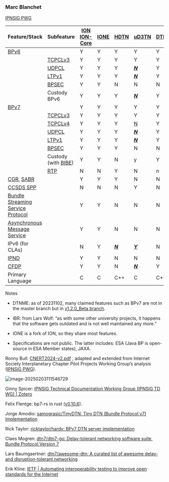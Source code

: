 ### Marc Blanchet

[IPNSIG PWG](https://ipnsig-pwg.github.io/)

| Feature/Stack                                                | Subfeature                                                   | [ION](https://sourceforge.net/projects/ion-dtn/) [ION-Core](https://github.com/nasa-jpl/ion-core) | [IONE](https://sourceforge.net/projects/ione/) | [HDTN](https://github.com/nasa/HDTN/wiki/HDTN-Implementation-Features) | [uD3TN](https://gitlab.com/d3tn/ud3tn)         | [DTNME](https://github.com/nasa/DTNME) | [BPLib/CFS](https://github.com/nasa/bplib) | [Unibo](https://gitlab.com/unibo-dtn/) | [IBR](https://github.com/ibrdtn/ibrdtn) |
| ------------------------------------------------------------ | ------------------------------------------------------------ | ------------------------------------------------------------ | ---------------------------------------------- | ------------------------------------------------------------ | ---------------------------------------------- | -------------------------------------- | ------------------------------------------ | -------------------------------------- | --------------------------------------- |
| [BPv6](https://www.rfc-editor.org/rfc/rfc5050)               |                                                              | Y                                                            | Y                                              | Y                                                            | Y                                              | Y                                      | Y                                          | N                                      | Y                                       |
|                                                              | [TCPCLv3](https://www.rfc-editor.org/rfc/rfc7242)            | Y                                                            | Y                                              | Y                                                            | Y                                              | Y                                      |                                            | N                                      | Y                                       |
|                                                              | [UDPCL](https://www.rfc-editor.org/rfc/rfc7122)              | Y                                                            | Y                                              | Y                                                            | *<u>**N**</u>*                                 | Y                                      |                                            | N                                      | Y                                       |
|                                                              | [LTPv1](https://www.rfc-editor.org/rfc/rfc5326)              | Y                                                            | Y                                              | Y                                                            | <u>***N***</u>                                 | Y                                      |                                            | N                                      | N                                       |
|                                                              | [BPSEC](https://www.rfc-editor.org/rfc/rfc6257)              | Y                                                            | Y                                              | N                                                            | N                                              | N                                      |                                            | N                                      | Y                                       |
|                                                              | Custody BPv6                                                 | Y                                                            | Y                                              | Y                                                            | <u>***N***</u>                                 | Y                                      |                                            | N                                      | n                                       |
| [BPv7](https://www.rfc-editor.org/rfc/rfc9171)               |                                                              | Y                                                            | Y                                              | Y                                                            | Y                                              | Y                                      | Y                                          | Y                                      | N                                       |
|                                                              | [TCPCLv3](https://www.rfc-editor.org/rfc/rfc7242)            | Y                                                            | Y                                              | Y                                                            | Y                                              | Y                                      |                                            | Y                                      | N                                       |
|                                                              | [TCPCLv4](https://www.rfc-editor.org/rfc/rfc9174)            | Y                                                            | Y                                              | Y                                                            | [N](https://gitlab.com/d3tn/ud3tn/-/issues/40) | Y                                      |                                            | N                                      | N                                       |
|                                                              | [UDPCL](https://datatracker.ietf.org/doc/draft-sipos-dtn-udpcl/) | Y                                                            | Y                                              | Y                                                            | *<u>**N**</u>*                                 | Y                                      |                                            | N                                      | N                                       |
|                                                              | [LTPv1](https://www.rfc-editor.org/rfc/rfc5326)              | Y                                                            | Y                                              | Y                                                            | **<u>*N*</u>**                                 | Y                                      |                                            | Y                                      | N                                       |
|                                                              | [BPSEC](https://www.rfc-editor.org/rfc/rfc9172)              | Y                                                            | Y                                              | Y                                                            | N                                              | N                                      |                                            | N                                      | N                                       |
|                                                              | Custody (with [BIBE](https://datatracker.ietf.org/doc/draft-ietf-dtn-bibect/)) | Y                                                            | Y                                              | N                                                            | y                                              | Y                                      |                                            | N                                      | N                                       |
|                                                              | [RTP](https://www.google.com/url?sa=t&rct=j&q=&esrc=s&source=web&cd=&ved=2ahUKEwjrn92gvJaCAxXxFFkFHXY5A1QQFnoECAwQAQ&url=https%3A%2F%2Fcwe.ccsds.org%2Fsis%2Fdocs%2FSIS-MIA%2FDraft%20Documents%2FRTP%20over%20DTN%20for%20Video%2F766x3r0_JPM_RID_Answer_TEMP.doc&usg=AOvVaw3YVH8gKoTvgPLxiUC7PgPq&opi=89978449) | N                                                            | N                                              | Y                                                            | N                                              | n                                      |                                            | N                                      | N                                       |
| [CGR](https://datatracker.ietf.org/doc/html/draft-burleigh-dtnrg-cgr), [SABR](https://public.ccsds.org/Pubs/734x3b1.pdf) |                                                              | Y                                                            | Y                                              | Y                                                            | N                                              | N                                      |                                            | Y                                      | Y                                       |
| [CCSDS SPP](https://public.ccsds.org/Pubs/133x0b2e1.pdf)     |                                                              | N                                                            | N                                              | N                                                            | Y                                              | N                                      |                                            | N                                      | N                                       |
| [Bundle Streaming Service Protocol](https://public.ccsds.org/Pubs/730x2g1.pdf) |                                                              | Y                                                            | Y                                              | N                                                            | N                                              | N                                      |                                            | N                                      | N                                       |
| [Asynchronous Message Service](https://public.ccsds.org/Pubs/735x1b1.pdf) |                                                              | Y                                                            | Y                                              | N                                                            | N                                              | N                                      |                                            | N                                      | N                                       |
| IPv6 (for CLAs)                                              |                                                              | N                                                            | Y                                              | ***<u>N</u>***                                               | **<u>*Y*</u>**                                 | N                                      |                                            | Y                                      | Y                                       |
| [IPND](https://datatracker.ietf.org/doc/draft-johnson-dtn-ipnd/) |                                                              | Y                                                            | Y                                              | N                                                            | N                                              | N                                      |                                            | N                                      | Y                                       |
| [CFDP](https://public.ccsds.org/Pubs/727x0b5.pdf)            |                                                              | Y                                                            | Y                                              | N                                                            | <u>***N***</u>                                 | Y                                      |                                            | N                                      | N                                       |
| Primary Language                                             |                                                              | C                                                            | C                                              | C++                                                          | C                                              | C++                                    | C                                          | C++                                    | C++                                     |

Notes

- DTNME: as of 20231102, many claimed features such as BPv7 are not in the master branch but in [v1.2.0_Beta branch](https://github.com/nasa/DTNME/tree/v1.2.0_Beta).
- IBR: from Lars Wolf: “as with some other university projects, it happens that the software gets outdated and is not well maintained any more.”
- IONE is a fork of ION, so they share most features.

- Specifications are not public. The latter includes: ESA (Java BP is open-source in ESA Member states), JAXA.

Ronny Bull: [CNERT2024-v2.pdf](https://ntrs.nasa.gov/api/citations/20240002839/downloads/CNERT2024-v2.pdf) , adapted and extended from Internet Society Interplanetary Chapter Pilot Projects Working Group’s analysis ([IPNSIG PWG](https://ipnsig-pwg.github.io/)).

![image-20250203111546729](https://mdnote-bucket.oss-cn-qingdao.aliyuncs.com/img/image-20250203111546729.png)

Ginny Spicer: [IPNSIG Technical Documentation Working Group (IPNSIG TD WG) | Zotero](https://www.zotero.org/groups/2726293/ipnsig_technical_documentation_working_group_ipnsig_td_wg/collections/MBN82627)

Felix Flentge: bp7-rs in rust ([v0.10.6](https://github.com/dtn7/bp7-rs/releases/tag/v0.10.6)).

Jorge Amodio: [samograsic/TinyDTN: Tiny DTN (Bundle Protocol v7) Implementation](https://github.com/samograsic/TinyDTN)

Rick Taylor: [ricktaylor/hardy: BPv7 DTN server implementation](https://github.com/ricktaylor/hardy)

Claes Mogren: [dtn7/dtn7-go: Delay-tolerant networking software suite, Bundle Protocol Version 7](https://github.com/dtn7/dtn7-go)

Lars Baumgaertner: [dtn7/awesome-dtn: A curated list of awesome delay- and disruption-tolerant networking](https://github.com/dtn7/awesome-dtn)

Erik Kline: [IETF | Automating interoperability testing to improve open standards for the Internet](https://www.ietf.org/blog/quic-automated-interop-testing/)

